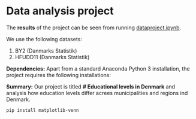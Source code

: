 # Data analysis project

The **results** of the project can be seen from running [dataproject.ipynb](dataproject.ipynb).

We use the following datasets:

1. BY2 (Danmarks Statistik)
2. HFUDD11 (Danmarks Statistik)

**Dependencies:** Apart from a standard Anaconda Python 3 installation, the project requires the following installations:

**Summary:** Our project is titled **# Educational levels in Denmark** and analysis how education levels differ acrees municipalities and regions ind Denmark.

``pip install matplotlib-venn``